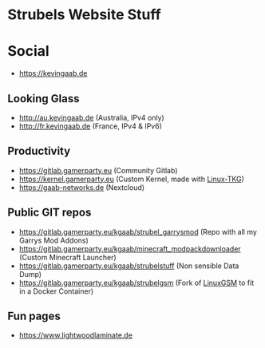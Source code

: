 # Strubels Website Stuff

# Social
* https://kevingaab.de

## Looking Glass 
* http://au.kevingaab.de (Australia, IPv4 only) 
* http://fr.kevingaab.de (France, IPv4 & IPv6) 

## Productivity
* https://gitlab.gamerparty.eu (Community Gitlab)
* https://kernel.gamerparty.eu (Custom Kernel, made with [Linux-TKG](https://github.com/Frogging-Family/linux-tkg)) 
* https://gaab-networks.de (Nextcloud)

## Public GIT repos 
* https://gitlab.gamerparty.eu/kgaab/strubel_garrysmod (Repo with all my Garrys Mod Addons) 
* https://gitlab.gamerparty.eu/kgaab/minecraft_modpackdownloader (Custom Minecraft Launcher) 
* https://gitlab.gamerparty.eu/kgaab/strubelstuff (Non sensible Data Dump)
* https://gitlab.gamerparty.eu/kgaab/strubelgsm (Fork of [LinuxGSM](https://github.com/GameServerManagers/LinuxGSM) to fit in a Docker Container) 

## Fun pages
* https://www.lightwoodlaminate.de 
